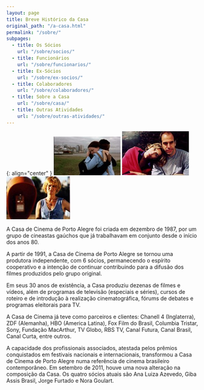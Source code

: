 ```yaml
---
layout: page
title: Breve Histórico da Casa
original_path: "/a-casa.html"
permalink: "/sobre/"
subpages:
  - title: Os Sócios
    url: "/sobre/socios/"
  - title: Funcionários
    url: "/sobre/funcionarios/"
  - title: Ex-Sócios
    url: "/sobre/ex-socios/"
  - title: Colaboradores
    url: "/sobre/colaboradores/"
  - title: Sobre a Casa
    url: "/sobre/casa/"
  - title: Outras Atividades
    url: "/sobre/outras-atividades/"
---
```


{: align="center" }
![](/uploads/homem_que_copiava.jpg) ![](/uploads/tolerancia.jpg) ![](/uploads/tres_minutos.jpg)


A Casa de Cinema de Porto Alegre foi criada em dezembro de 1987, por um grupo de cineastas gaúchos que já trabalhavam em conjunto desde o início dos anos 80.

A partir de 1991, a Casa de Cinema de Porto Alegre se tornou uma produtora independente, com 6 sócios, permanecendo o espírito cooperativo e a intenção de continuar contribuindo para a difusão dos filmes produzidos pelo grupo original.

Em seus 30 anos de existência, a Casa produziu dezenas de filmes e vídeos, além de programas de televisão (especiais e séries), cursos de roteiro e de introdução à realização cinematográfica, fórums de debates e programas eleitorais para TV.

A Casa de Cinema já teve como parceiros e clientes: Chanell 4 (Inglaterra), ZDF (Alemanha), HBO (America Latina), Fox Film do Brasil, Columbia Tristar, Sony, Fundação MacArthur, TV Globo, RBS TV, Canal Futura, Canal Brasil, Canal Curta, entre outros.

A capacidade dos profissionais associados, atestada pelos  prêmios conquistados em festivais nacionais e internacionais, transformou a Casa de Cinema de Porto Alegre numa referência de cinema brasileiro contemporâneo.
Em setembro de 2011, houve uma nova alteração na composição da Casa. Os quatro sócios atuais são Ana Luiza Azevedo, Giba Assis Brasil, Jorge Furtado e Nora Goulart.
